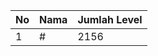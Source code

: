 | No | Nama            | Jumlah Level |
|----|-----------------|--------------|
| 1  | #    |    2156        |
